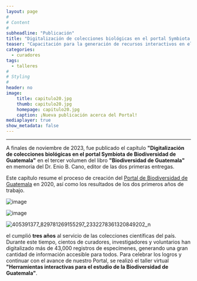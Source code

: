 ```yaml
---
layout: page
#
# Content
#
subheadline: "Publicación"
title: "Digitalización de colecciones biológicas en el portal Symbiota de Biodiversidad de Guatemala"
teaser: "Capacitación para la generación de recursos interactivos en el Portal de Biodiversidad de Guatemala."
categories:
  - curadores
tags:
  - talleres
#
# Styling
#
header: no
image:
    title: capitulo20.jpg
    thumb: capitulo20.jpg
    homepage: capitulo20.jpg
    caption: ¡Nueva publicación acerca del Portal!
mediaplayer: true
show_metadata: false
---
```


---

A finales de noviembre de 2023, fue publicado el capítulo **"Digitalización de colecciones biológicas en el portal Symbiota de Biodiversidad de Guatemala"** en el tercer volumen del libro **"Biodiversidad de Guatemala"** en memoria del Dr. Enio B. Cano, editor de las dos primeras entregas.  

Este capítulo resume el proceso de creación del [Portal de Biodiversidad de Guatemala](https://biodiversidad.gt) en 2020, así como los resultados de los dos primeros años de trabajo. 


![image](https://github.com/biodiversidadgt/docs/assets/69399374/1220d08d-ec34-4c35-a954-524110a123e2)


![image](https://github.com/biodiversidadgt/docs/assets/69399374/61d72d5b-a747-4a1d-af71-ddb0a40e226f)


![405391377_829781269155297_2332278361320849202_n](https://github.com/biodiversidadgt/docs/assets/69399374/e4f8dc17-3e3e-43db-8b3c-6d7e2b58fbe4)


el  cumplió **tres años** al servicio de las colecciones científicas del país. Durante este tiempo, cientos de curadores, investigadores y voluntarios han digitalizado más de 43,000 registros de especímenes, generando una gran cantidad de información accesible para todos. Para celebrar los logros y continuar con el avance de nuestro Portal, se realizó el taller virtual **"Herramientas interactivas para el estudio de la Biodiversidad de Guatemala"**. 
